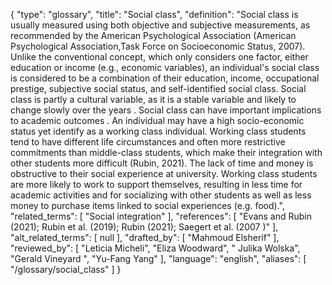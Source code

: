 {
    "type": "glossary",
    "title": "Social class",
    "definition": "Social class is usually measured using both objective and subjective measurements, as recommended by the American Psychological Association (American Psychological Association,Task Force on Socioeconomic Status, 2007). Unlike the conventional concept, which only considers one factor, either education or income (e.g., economic variables), an individual's social class is considered to be a combination of their education, income, occupational prestige, subjective social status, and self-identified social class.  Social class is partly a cultural variable, as it is a stable variable and likely to change slowly over the years .  Social class can have important implications to academic outcomes . An individual may have a high socio-economic status yet identify as a working class individual. Working class students tend to have different life circumstances and often more restrictive commitments than middle-class students, which make their integration with other students more difficult (Rubin, 2021). The lack of time and money is obstructive to their social experience at university. Working class students are more likely to work to support themselves, resulting in less time for academic activities and for socializing with other students as well as less money to purchase items linked to social experiences (e.g. food).",
    "related_terms": [
        "Social integration"
    ],
    "references": [
        "Evans and Rubin (2021); Rubin et al. (2019); Rubin (2021); Saegert et al. (2007 )"
    ],
    "alt_related_terms": [
        null
    ],
    "drafted_by": [
        "Mahmoud Elsherif"
    ],
    "reviewed_by": [
        "Leticia Micheli",
        "Eliza Woodward",
        " Julika Wolska",
        "Gerald Vineyard ",
        "Yu-Fang Yang"
    ],
    "language": "english",
    "aliases": [
        "/glossary/social_class"
    ]
}
